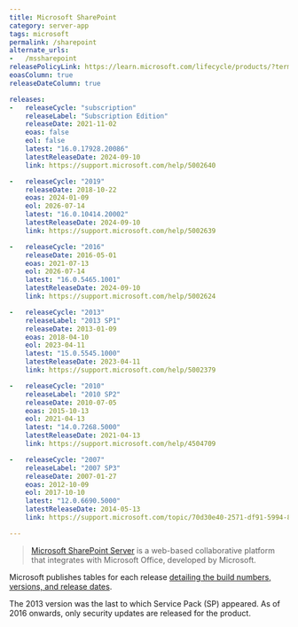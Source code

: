 ```yaml
---
title: Microsoft SharePoint
category: server-app
tags: microsoft
permalink: /sharepoint
alternate_urls:
-   /mssharepoint
releasePolicyLink: https://learn.microsoft.com/lifecycle/products/?terms=SharePoint%20Server
eoasColumn: true
releaseDateColumn: true

releases:
-   releaseCycle: "subscription"
    releaseLabel: "Subscription Edition"
    releaseDate: 2021-11-02
    eoas: false
    eol: false
    latest: "16.0.17928.20086"
    latestReleaseDate: 2024-09-10
    link: https://support.microsoft.com/help/5002640

-   releaseCycle: "2019"
    releaseDate: 2018-10-22
    eoas: 2024-01-09
    eol: 2026-07-14
    latest: "16.0.10414.20002"
    latestReleaseDate: 2024-09-10
    link: https://support.microsoft.com/help/5002639

-   releaseCycle: "2016"
    releaseDate: 2016-05-01
    eoas: 2021-07-13
    eol: 2026-07-14
    latest: "16.0.5465.1001"
    latestReleaseDate: 2024-09-10
    link: https://support.microsoft.com/help/5002624

-   releaseCycle: "2013"
    releaseLabel: "2013 SP1"
    releaseDate: 2013-01-09
    eoas: 2018-04-10
    eol: 2023-04-11
    latest: "15.0.5545.1000"
    latestReleaseDate: 2023-04-11
    link: https://support.microsoft.com/help/5002379

-   releaseCycle: "2010"
    releaseLabel: "2010 SP2"
    releaseDate: 2010-07-05
    eoas: 2015-10-13
    eol: 2021-04-13
    latest: "14.0.7268.5000"
    latestReleaseDate: 2021-04-13
    link: https://support.microsoft.com/help/4504709

-   releaseCycle: "2007"
    releaseLabel: "2007 SP3"
    releaseDate: 2007-01-27
    eoas: 2012-10-09
    eol: 2017-10-10
    latest: "12.0.6690.5000"
    latestReleaseDate: 2014-05-13
    link: https://support.microsoft.com/topic/70d30e40-2571-df91-5994-8109c8bc0f8b

---
```


> [Microsoft SharePoint Server](https://en.wikipedia.org/wiki/SharePoint) is a web-based collaborative
> platform that integrates with Microsoft Office, developed by Microsoft.

Microsoft publishes tables for each release [detailing the build numbers, versions, and
release dates](https://learn.microsoft.com/officeupdates/sharepoint-updates).

The 2013 version was the last to which Service Pack (SP) appeared. As of 2016 onwards, only security
updates are released for the product.
